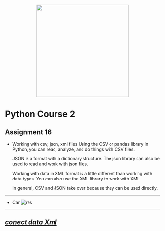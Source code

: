 <!-- ![res]() -->
  <p align="center"><a href="https://www.python.org/" target="_blank"><img src="https://www.python.org/static/img/python-logo@2x.png" width="300"></a></p>

# Python Course 2
## Assignment 16
- Working with csv, json, xml files
  Using the CSV or pandas library in Python, you can read, analyze, and do things with CSV files.

  JSON is a format with a dictionary structure. The json library can also be used to read and work with json files.

  Working with data in XML format is a little different than working with data types. You can also use the XML library to work with XML.

  In general, CSV and JSON take over because they can be used directly.
---

- Car
    ![res](https://raw.githubusercontent.com/MohamadNematizadeh/pythonon_course2/main/Assignment%2016/output/output_Car.png)
---
## [*conect data Xml*](https://github.com/MohamadNematizadeh/pythonon_course2/blob/main/Assignment%2016/Food.py)